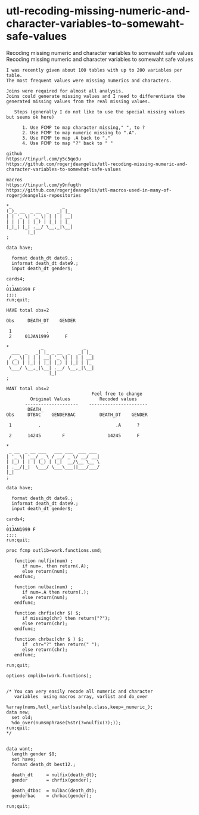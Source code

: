 # utl-recoding-missing-numeric-and-character-variables-to-somewaht-safe-values
Recoding missing numeric and character variables to somewaht safe values
    Recoding missing numeric and character variables to somewaht safe values                                                       
                                                                                                                                   
    I was recently given about 100 tables with up to 200 variables per table.                                                      
    The most frequent values were missing numerics and characters.                                                                 
                                                                                                                                   
    Joins were required for almost all analysis.                                                                                   
    Joins could generate missing values and I need to differentiate the                                                            
    generated missing values from the real missing values.                                                                         
                                                                                                                                   
       Steps (generally I do not like to use the special missing values but seems ok here)                                         
                                                                                                                                   
          1. Use FCMP to map character missing," ", to ?                                                                           
          2. Use FCMP to map numeric missing to ".A".                                                                              
          3. Use FCMP to map .A back to "."                                                                                        
          4. Use FCMP to map "?" back to " "                                                                                       
                                                                                                                                   
    github                                                                                                                         
    https://tinyurl.com/y5c5qo3u                                                                                                   
    https://github.com/rogerjdeangelis/utl-recoding-missing-numeric-and-character-variables-to-somewhat-safe-values                
                                                                                                                                   
    macros                                                                                                                         
    https://tinyurl.com/y9nfugth                                                                                                   
    https://github.com/rogerjdeangelis/utl-macros-used-in-many-of-rogerjdeangelis-repositories                                     
                                                                                                                                   
    *_                   _                                                                                                         
    (_)_ __  _ __  _   _| |_                                                                                                       
    | | '_ \| '_ \| | | | __|                                                                                                      
    | | | | | |_) | |_| | |_                                                                                                       
    |_|_| |_| .__/ \__,_|\__|                                                                                                      
            |_|                                                                                                                    
    ;                                                                                                                              
                                                                                                                                   
    data have;                                                                                                                     
                                                                                                                                   
      format death_dt date9.;                                                                                                      
      informat death_dt date9.;                                                                                                    
      input death_dt gender$;                                                                                                      
                                                                                                                                   
    cards4;                                                                                                                        
    . .                                                                                                                            
    01JAN1999 F                                                                                                                    
    ;;;;                                                                                                                           
    run;quit;                                                                                                                      
                                                                                                                                   
    HAVE total obs=2                                                                                                               
                                                                                                                                   
    Obs     DEATH_DT    GENDER                                                                                                     
                                                                                                                                   
     1             .                                                                                                               
     2     01JAN1999      F                                                                                                        
                                                                                                                                   
    *            _               _                                                                                                 
      ___  _   _| |_ _ __  _   _| |_                                                                                               
     / _ \| | | | __| '_ \| | | | __|                                                                                              
    | (_) | |_| | |_| |_) | |_| | |_                                                                                               
     \___/ \__,_|\__| .__/ \__,_|\__|                                                                                              
                    |_|                                                                                                            
    ;                                                                                                                              
                                                                                                                                   
    WANT total obs=2                                                                                                               
                                    Feel free to change                                                                            
             Original Values           Recoded values                                                                              
           --------------------    ----------------------                                                                          
            DEATH_                                                                                                                 
    Obs     DTBAC    GENDERBAC         DEATH_DT    GENDER                                                                          
                                                                                                                                   
     1          .                            .A      ?                                                                             
                                                                                                                                   
     2      14245        F                14245      F                                                                             
                                                                                                                                   
    *                                                                                                                              
     _ __  _ __ ___   ___ ___  ___ ___                                                                                             
    | '_ \| '__/ _ \ / __/ _ \/ __/ __|                                                                                            
    | |_) | | | (_) | (_|  __/\__ \__ \                                                                                            
    | .__/|_|  \___/ \___\___||___/___/                                                                                            
    |_|                                                                                                                            
    ;                                                                                                                              
                                                                                                                                   
    data have;                                                                                                                     
                                                                                                                                   
      format death_dt date9.;                                                                                                      
      informat death_dt date9.;                                                                                                    
      input death_dt gender$;                                                                                                      
                                                                                                                                   
    cards4;                                                                                                                        
    . .                                                                                                                            
    01JAN1999 F                                                                                                                    
    ;;;;                                                                                                                           
    run;quit;                                                                                                                      
                                                                                                                                   
    proc fcmp outlib=work.functions.smd;                                                                                           
                                                                                                                                   
       function nulfix(num) ;                                                                                                      
          if num=. then return(.A);                                                                                                
          else return(num);                                                                                                        
       endfunc;                                                                                                                    
                                                                                                                                   
       function nulbac(num) ;                                                                                                      
          if num=.A then return(.);                                                                                                
          else return(num);                                                                                                        
       endfunc;                                                                                                                    
                                                                                                                                   
       function chrfix(chr $) $;                                                                                                   
          if missing(chr) then return("?");                                                                                        
          else return(chr);                                                                                                        
       endfunc;                                                                                                                    
                                                                                                                                   
       function chrbac(chr $ ) $;                                                                                                  
          if  chr="?" then return(" ");                                                                                            
          else return(chr);                                                                                                        
       endfunc;                                                                                                                    
                                                                                                                                   
    run;quit;                                                                                                                      
                                                                                                                                   
    options cmplib=(work.functions);                                                                                               
                                                                                                                                   
                                                                                                                                   
    /* You can very easily recode all numeric and character                                                                        
       variables  using macros array, varlist and do_over                                                                          
                                                                                                                                   
    %array(nums,%utl_varlist(sashelp.class,keep=_numeric_);                                                                        
    data new;                                                                                                                      
      set old;                                                                                                                     
      %do_over(numsmphrase(%str(?=nulfix(?);));                                                                                    
    run;quit;                                                                                                                      
    */                                                                                                                             
                                                                                                                                   
                                                                                                                                   
    data want;                                                                                                                     
      length gender $8;                                                                                                            
      set have;                                                                                                                    
      format death_dt best12.;                                                                                                     
                                                                                                                                   
      death_dt     = nulfix(death_dt);                                                                                             
      gender       = chrfix(gender);                                                                                               
                                                                                                                                   
      death_dtbac  = nulbac(death_dt);                                                                                             
      genderbac    = chrbac(gender);                                                                                               
                                                                                                                                   
    run;quit;                                                                                                                      
                                                                                                                                   
                                                                                                                                   
